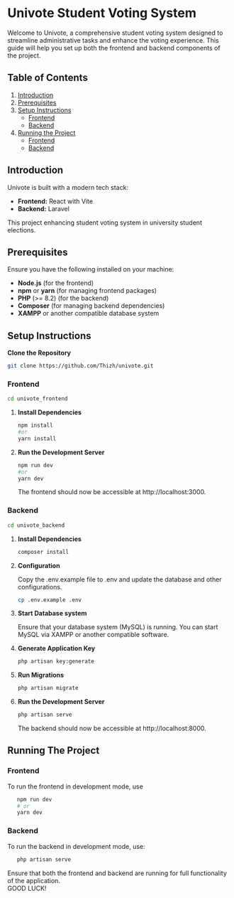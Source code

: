 # Univote Student Voting System

Welcome to Univote, a comprehensive student voting system designed to streamline administrative tasks and enhance the voting experience. This guide will help you set up both the frontend and backend components of the project.

## Table of Contents

1. [Introduction](#introduction)
2. [Prerequisites](#prerequisites)
3. [Setup Instructions](#setup-instructions)
   - [Frontend](#frontend)
   - [Backend](#backend)
4. [Running the Project](#running-the-project)
   - [Frontend](#frontend-1)
   - [Backend](#backend-1)

## Introduction

Univote is built with a modern tech stack:
- **Frontend:** React with Vite
- **Backend:** Laravel

This project enhancing student voting system in university student elections.

## Prerequisites

Ensure you have the following installed on your machine:

- **Node.js** (for the frontend)
- **npm** or **yarn** (for managing frontend packages)
- **PHP** (>= 8.2) (for the backend)
- **Composer** (for managing backend dependencies)
- **XAMPP** or another compatible database system

## Setup Instructions

**Clone the Repository**

   ```bash
   git clone https://github.com/Thizh/univote.git
   ```

### Frontend

   ```bash
   cd univote_frontend
   ```

1. **Install Dependencies**

   ```bash
   npm install
   #or
   yarn install
   ```

2. **Run the Development Server**

   ```bash
   npm run dev
   #or
   yarn dev
   ```

   The frontend should now be accessible at http://localhost:3000.

### Backend

  ```bash
  cd univote_backend
  ```

1. **Install Dependencies**

   ```bash
   composer install
   ```

2. **Configuration**

   Copy the .env.example file to .env and update the database and other configurations.

   ```bash
   cp .env.example .env
   ```

3. **Start Database system**
   
   Ensure that your database system (MySQL) is running. You can start MySQL via XAMPP or another compatible software.

4. **Generate Application Key**

   ```bash
   php artisan key:generate
   ```
5. **Run Migrations**

   ```bash
   php artisan migrate
   ```

6. **Run the Development Server**

   ```bash
   php artisan serve
   ```

   The backend should now be accessible at http://localhost:8000.


## Running The Project

### Frontend

  To run the frontend in development mode, use

   ```bash
      npm run dev
      # or
      yarn dev
   ```

### Backend

  To run the backend in development mode, use:

  ```bash
     php artisan serve
  ```

Ensure that both the frontend and backend are running for full functionality of the application.  
GOOD LUCK!
